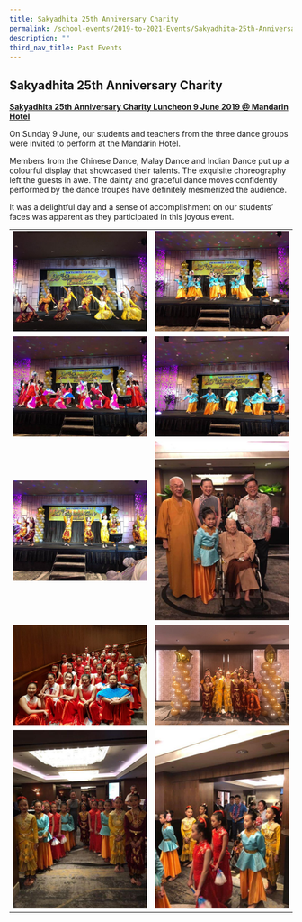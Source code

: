 ```yaml
---
title: Sakyadhita 25th Anniversary Charity
permalink: /school-events/2019-to-2021-Events/Sakyadhita-25th-Anniversary-Charity/
description: ""
third_nav_title: Past Events
---
```

## Sakyadhita 25th Anniversary Charity

**<u>Sakyadhita 25th&nbsp;Anniversary Charity Luncheon&nbsp;9 June 2019 @ Mandarin Hotel</u>**

On Sunday 9 June, our students and teachers from the three dance groups were invited to perform at the Mandarin Hotel.

Members from the Chinese Dance, Malay Dance and Indian Dance put up a colourful display that showcased their talents. The exquisite choreography left the guests in awe. The dainty and graceful dance moves confidently performed by the dance troupes have definitely mesmerized the audience.

It was a delightful day and a sense of accomplishment on our students’ faces was apparent as they participated in this joyous event.

|   |   |
|---|---|
|  ![](/images/Charity1.jpeg) |  ![](/images/Charity2.jpeg)|
|  ![](/images/Charity3.jpeg) |  ![](/images/Charity4.jpeg) |
| ![](/images/Charity5.jpeg)  |  ![](/images/Charity6.jpeg) |
|  ![](/images/Charity7.jpeg) | ![](/images/Charity8.jpeg)   |
|  ![](/images/Charity9.jpeg) | ![](/images/Charity10.jpeg)  |